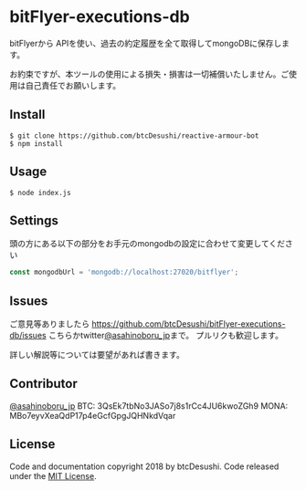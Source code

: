 # bitFlyer-executions-db

bitFlyerから APIを使い、過去の約定履歴を全て取得してmongoDBに保存します。

お約束ですが、本ツールの使用による損失・損害は一切補償いたしません。ご使用は自己責任でお願いします。

## Install

```shell
$ git clone https://github.com/btcDesushi/reactive-armour-bot
$ npm install
```

## Usage

```shell
$ node index.js
```
## Settings

頭の方にある以下の部分をお手元のmongodbの設定に合わせて変更してください

```javascript
const mongodbUrl = 'mongodb://localhost:27020/bitflyer';
```

## Issues

ご意見等ありましたら
https://github.com/btcDesushi/bitFlyer-executions-db/issues
こちらかtwitter[@asahinoboru_jp](https://twitter.com/asahinoboru_jp)まで。
プルリクも歓迎します。

詳しい解説等については要望があれば書きます。


## Contributor
[@asahinoboru_jp](https://twitter.com/asahinoboru_jp)
BTC: 3QsEk7tbNo3JASo7j8s1rCc4JU6kwoZGh9
MONA: MBo7eyvXeaQdP17p4eGcfGpgJQHNkdVqar

## License
Code and documentation copyright 2018 by btcDesushi. Code released under the [MIT License](https://github.com/kokushin/node-twatch/blob/master/LICENSE).